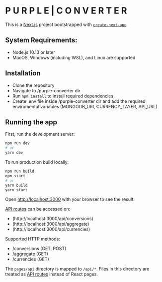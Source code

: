 # P U R P L E | C O N V E R T E R

This is a [Next.js](https://nextjs.org/) project bootstrapped with [`create-next-app`](https://github.com/vercel/next.js/tree/canary/packages/create-next-app).

## System Requirements:

- Node.js 10.13 or later
- MacOS, Windows (including WSL), and Linux are supported

## Installation

- Clone the repository
- Navigate to /purple-converter dir
- Run `npm install` to install required dependencies
- Create .env file inside /purple-converter dir and add the required enviromental variables (MONGODB_URI, CURRENCY_LAYER, API_URL)

## Running the app

First, run the development server:

```bash
npm run dev
# or
yarn dev
```

To run production build locally:

```bash
npm run build
npm start
# or
yarn build
yarn start
```

Open [http://localhost:3000](http://localhost:3000) with your browser to see the result.

[API routes](https://nextjs.org/docs/api-routes/introduction) can be accessed on:

- (http://localhost:3000/api/conversions)
- (http://localhost:3000/api/aggregate)
- (http://localhost:3000/api/currencies)

Supported HTTP methods:

- /conversions (GET, POST)
- /aggregate (GET)
- /currencies (GET)

The `pages/api` directory is mapped to `/api/*`. Files in this directory are treated as [API routes](https://nextjs.org/docs/api-routes/introduction) instead of React pages.

